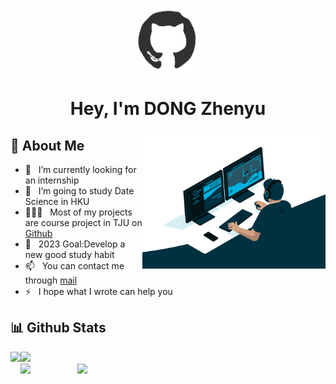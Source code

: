 

<div>
    <div align="center">
		<img src="https://github.com/Dzy0726/Dzy0726/blob/main/README.assets/octo.gif" alt="GitHub Logo" width="100" height="100" />
	</div>
<h1 align="center">
	Hey, I'm DONG Zhenyu
</h1>

<img align="right" alt="GIF" src="https://github.com/Dzy0726/Dzy0726/blob/main/README.assets/codeing.gif"  height="220px"/>


## 👤 About Me

	

- 🔭 &nbsp; I’m currently looking for an internship
- 🌱 &nbsp; I’m going to study Date Science in HKU
- 👨🏻‍💻 &nbsp; Most of my projects are course project in TJU on [Github](https://github.com/Dzy0726?tab=repositories)
- 🌠 &nbsp; 2023 Goal:Develop a new good study habit
- 📫 &nbsp; You can contact me through [mail](mailto:dongzy@tongji.com)
- ⚡ &nbsp; I hope what I wrote can help you




## 📊 Github Stats

<div>
    <img height="165" align="left" src="https://github-readme-stats.vercel.app/api?username=dzy0726&theme=transparent&show_icons=true&hide=contribs" />
    <img src="https://github-readme-stats.vercel.app/api/top-langs/?username=dzy0726&hide=html,css,Jupyter+Notebook,ruby,javascript&theme=transparent&langs_count=6&layout=compact" />
</div>
	
<div>
	<img align="left" height="180" src="https://github-profile-trophy.vercel.app/?username=Dzy0726&theme=gruvbox&title=MultiLanguage&row=1&column=1" />
	&nbsp;&nbsp;&nbsp;&nbsp;&nbsp;&nbsp;&nbsp;&nbsp;&nbsp;&nbsp;&nbsp;&nbsp;&nbsp;&nbsp;&nbsp;&nbsp;&nbsp;&nbsp;
	<img src="http://github-readme-streak-stats.herokuapp.com?user=Dzy0726&theme=transparent&hide_border=false" />
</div>
	
